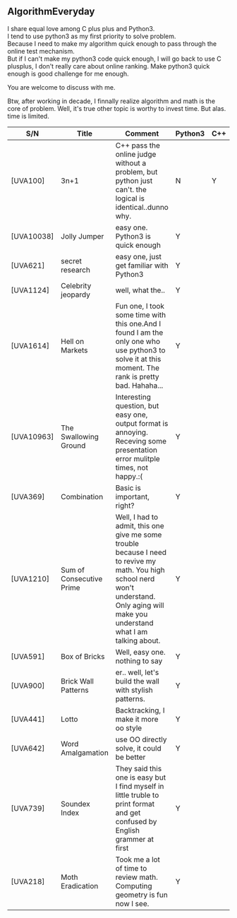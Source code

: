 ## AlgorithmEveryday

I share equal love among C plus plus and Python3.  
I tend to use python3 as my first priority to solve problem.  
Because I need to make my algorithm quick enough to pass through the online test mechanism.  
But if I can't make my python3 code quick enough, I will go back to use C plusplus, I don't really care about online ranking. Make python3 quick enough is good challenge for me enough.  

You are welcome to discuss with me. 

Btw, after working in decade, I finnally realize algorithm and math is the core of problem. Well, it's true other topic is worthy to invest time. But alas. time is limited.  

S/N | Title | Comment | Python3 | C++
---|---|---|---|---
[UVA100]|3n+1|C++ pass the online judge without a problem, but python just can't. the logical is identical..dunno why.| N|Y
[UVA10038]|Jolly Jumper|easy one. Python3 is quick enough | Y||
[UVA621]|secret research|easy one, just get familiar with Python3|Y
[UVA1124]|Celebrity jeopardy| well, what the..|Y|
[UVA1614]|Hell on Markets| Fun one, I took some time with this one.And I found I am the only one who use python3 to solve it at this moment. The rank is pretty bad. Hahaha...| Y|
[UVA10963]|The Swallowing Ground| Interesting question, but easy one, output format is annoying. Receving some presentation error mulitple times, not happy.:(|Y|
[UVA369]|Combination|Basic is important, right?|Y|
[UVA1210]|Sum of Consecutive Prime| Well, I had to admit, this one give me some trouble because I need to revive my math. You high school nerd won't understand. Only aging will make you understand what I am talking about. |Y|
[UVA591]|Box of Bricks| Well, easy one. nothing to say|Y|
[UVA900]|Brick Wall Patterns|er.. well, let's build the wall with stylish patterns.|Y||
[UVA441]| Lotto | Backtracking, I make it more oo style|Y|
[UVA642]| Word Amalgamation | use OO directly solve, it could be better|Y|
[UVA739]| Soundex Index | They said this one is easy but I find myself in little truble to print format and get confused by English grammer at first|Y|
[UVA218] | Moth Eradication | Took me a lot of time to review math. Computing geometry is fun now I see. | Y|